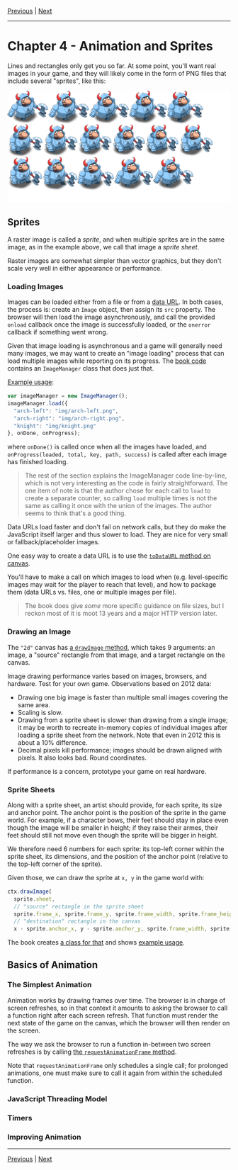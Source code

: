 [Previous](./Chapter3.md) | [Next](./Chapter5.md)

<hr>

# Chapter 4 - Animation and Sprites

Lines and rectangles only get you so far. At some point, you'll want real
images in your game, and they will likely come in the form of PNG files that
include several "sprites", like this:

![knight](../public/img/spritesheet.png)

## Sprites

A raster image is called a _sprite_, and when multiple sprites are in the same
image, as in the example above, we call that image a _sprite sheet_.

Raster images are somewhat simpler than vector graphics, but they don't scale
very well in either appearance or performance.

### Loading Images

Images can be loaded either from a file or from a [data URL]. In both cases,
the process is: create an `Image` object, then assign its `src` property. The
browser will then load the image asynchronously, and call the provided `onload`
callback once the image is successfully loaded, or the `onerror` callback if
something went wrong.

[data URL]: https://developer.mozilla.org/en-US/docs/Web/URI/Schemes/data

Given that image loading is asynchronous and a game will generally need many
images, we may want to create an "image loading" process that can load multiple
images while reporting on its progress. The [book code][ImageManager] contains
an `ImageManager` class that does just that.

[ImageManager]: https://github.com/Apress/pro-android-web-game-apps/blob/9e08321ca08e49246f51b1c88bc1ce1ab982aad8/js/ImageManager.js

[Example usage][ImageManager html]:

[ImageManager html]: https://github.com/Apress/pro-android-web-game-apps/blob/9e08321ca08e49246f51b1c88bc1ce1ab982aad8/01.basic_image_manager.html

```javascript
var imageManager = new ImageManager();
imageManager.load({
  "arch-left": "img/arch-left.png",
  "arch-right": "img/arch-right.png",
  "knight": "img/knight.png"
}, onDone, onProgress);
```

where `onDone()` is called once when all the images have loaded, and
`onProgress(loaded, total, key, path, success)` is called after each image has
finished loading.

> The rest of the section explains the ImageManager code line-by-line, which is
> not very interesting as the code is fairly straightforward. The one item of
> note is that the author chose for each call to `load` to create a separate
> counter, so calling `load` multiple times is not the same as calling it once
> with the union of the images. The author seems to think that's a good thing.

Data URLs load faster and don't fail on network calls, but they do make the
JavaScript itself larger and thus slower to load. They are nice for very small
or fallback/placeholder images.

One easy way to create a data URL is to use the [`toDataURL` method on
canvas][1].

[1]: https://developer.mozilla.org/en-US/docs/Web/API/HTMLCanvasElement/toDataURL

You'll have to make a call on which images to load when (e.g. level-specific
images may wait for the player to reach that level), and how to package them
(data URLs vs. files, one or multiple images per file).

> The book does give _some_ more specific guidance on file sizes, but I reckon
> most of it is moot 13 years and a major HTTP version later.

### Drawing an Image

The `"2d"` canvas has [a `drawImage` method][2], which takes 9 arguments: an
image, a "source" rectangle from that image, and a target rectangle on the
canvas.

[2]: https://developer.mozilla.org/en-US/docs/Web/API/CanvasRenderingContext2D/drawImage

Image drawing performance varies based on images, browsers, and hardware. Test
for your own game. Observations based on 2012 data:

- Drawing one big image is faster than multiple small images covering the same area.
- Scaling is slow.
- Drawing from a sprite sheet is slower than drawing from a single image; it
  may be worth to recreate in-memory copies of individual images after loading
  a sprite sheet from the network. Note that even in 2012 this is about a 10%
  difference.
- Decimal pixels kill performance; images should be drawn aligned with pixels.
  It also looks bad. Round coordinates.

If performance is a concern, prototype your game on real hardware.

### Sprite Sheets

Along with a sprite sheet, an artist should provide, for each sprite, its size
and anchor point. The anchor point is the position of the sprite in the game
world. For example, if a character bows, their feet should stay in place even
though the image will be smaller in height; if they raise their armes, their
feet should still not move even though the sprite will be bigger in height.

We therefore need 6 numbers for each sprite: its top-left corner within the
sprite sheet, its dimensions, and the position of the anchor point (relative to
the top-left corner of the sprite).

Given those, we can draw the sprite at `x, y` in the game world with:

```javascript
ctx.drawImage(
  sprite.sheet,
  // "source" rectangle in the sprite sheet
  sprite.frame_x, sprite.frame_y, sprite.frame_width, sprite.frame_height,
  // "destination" rectangle in the canvas
  x - sprite.anchor_x, y - sprite.anchor_y, sprite.frame_width, sprite.frame_height);
```

The book creates [a class for that][4] and shows [example usage][5].

[4]: https://github.com/Apress/pro-android-web-game-apps/blob/9e08321ca08e49246f51b1c88bc1ce1ab982aad8/js/SpriteSheet.js
[5]: https://github.com/Apress/pro-android-web-game-apps/blob/9e08321ca08e49246f51b1c88bc1ce1ab982aad8/04.sprite_sheet.html

## Basics of Animation

### The Simplest Animation

Animation works by drawing frames over time. The browser is in charge of screen
refreshes, so in that context it amounts to asking the browser to call a
function right after each screen refresh. That function must render the next
state of the game on the canvas, which the browser will then render on the
screen.

The way we ask the browser to run a function in-between two screen refreshes is
by calling [the `requestAnimationFrame` method][6].

[6]: https://developer.mozilla.org/en-US/docs/Web/API/Window/requestAnimationFrame

Note that `requestAnimationFrame` only schedules a single call; for prolonged
animations, one must make sure to call it again from within the scheduled
function.

### JavaScript Threading Model

### Timers

### Improving Animation

<hr>

[Previous](./Chapter3.md) | [Next](./Chapter5.md)
